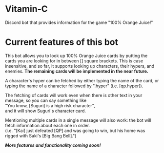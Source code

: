 # Vitamin-C
Discord bot that provides information for the game "100% Orange Juice!"

# Current features of this bot
This bot allows you to look up 100% Orange Juice cards by putting the cards you are looking for in between [] square brackets.
This is case insensitive, and so far, it supports looking up characters, their hypers, and enemies.
**The remaining cards will be implemented in the near future.**

A character's hyper can be fetched by either typing the name of the card, or typing the name of a character followed by ".hyper" (i.e. [qp.hyper]).

The fetching of cards will work even when there is other text in your message, so you can say something like  
"You know, [Suguri] is a high risk character",  
and it will show Suguri's character card.

Mentioning multiple cards in a single message will also work: the bot will fetch information about each one in order.  
(i.e. "[Kai] just defeated [QP] and was going to win, but his home was rigged with Saki's [Big Bang Bell].")

***More features and functionality coming soon!***

